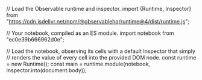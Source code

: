 // Load the Observable runtime and inspector.
import {Runtime, Inspector} from "https://cdn.jsdelivr.net/npm/@observablehq/runtime@4/dist/runtime.js";

// Your notebook, compiled as an ES module.
import notebook from "ec0e39b666962d0e";

// Load the notebook, observing its cells with a default Inspector that simply
// renders the value of every cell into the provided DOM node.
const runtime = new Runtime();
const main = runtime.module(notebook, Inspector.into(document.body));

